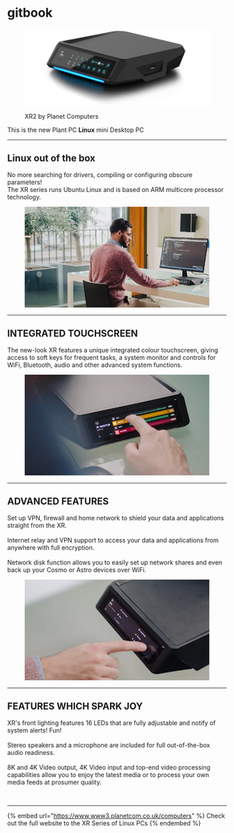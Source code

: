 # gitbook

<figure><img src=".gitbook/assets/PlanetPC-XR-GlowBlue+Shadow-ClearBG.webp" alt=""><figcaption><p>XR2 by Planet Computers</p></figcaption></figure>



This is the new Plant PC **Linux** mini Desktop PC



***

## Linux out of the box

No more searching for drivers, compiling or configuring obscure parameters!\
The XR series runs Ubuntu Linux and is based on ARM multicore processor technology.&#x20;

<figure><img src=".gitbook/assets/XR_PPC-7-WEB (1).webp" alt=""><figcaption></figcaption></figure>



***

## INTEGRATED TOUCHSCREEN

The new-look XR features a unique integrated colour touchscreen, giving access to soft keys for frequent tasks, a system monitor and controls for WiFi, Bluetooth, audio and other advanced system functions.

&#x20;

<figure><img src=".gitbook/assets/XR_PPC-18-WEB.webp" alt=""><figcaption></figcaption></figure>



***

## ADVANCED FEATURES

Set up VPN, firewall and home network to shield your data and applications straight from the XR.\
\
Internet relay and VPN support to access your data and applications from anywhere with full encryption.\
\
Network disk function allows you to easily set up network shares and even back up your Cosmo or Astro devices over WiFi.

<figure><img src=".gitbook/assets/XR_PPC-22-WEB.webp" alt=""><figcaption></figcaption></figure>



***

## FEATURES WHICH SPARK JOY

XR's front lighting features 16 LEDs that are fully adjustable and notify of system alerts! Fun!\
\
Stereo speakers and a microphone are included for full out-of-the-box audio readiness.\
\
8K and 4K Video output, 4K Video input and top-end video processing capabilities allow you to enjoy the latest media or to process your own media feeds at prosumer quality.

<figure><img src=".gitbook/assets/ce2ef2_be3be8fa21f343babe13da1ea214956f~mv2.gif" alt=""><figcaption></figcaption></figure>



***



{% embed url="https://www.www3.planetcom.co.uk/computers" %}
Check out the full website to the XR Series of Linux PCs
{% endembed %}
